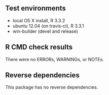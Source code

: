 ## Test environments

* local OS X install, R 3.3.2
* ubuntu 12.04 (on travis-ci), R 3.3.1
* win-builder (devel and release)

## R CMD check results

There were no ERRORs, WARNINGs, or NOTEs. 

## Reverse dependencies

This package has no reverse dependencies.


